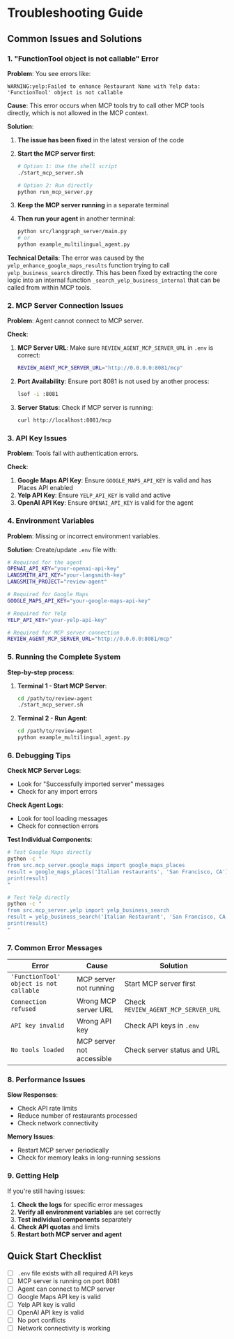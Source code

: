 # Troubleshooting Guide

## Common Issues and Solutions

### 1. "FunctionTool object is not callable" Error

**Problem**: You see errors like:
```
WARNING:yelp:Failed to enhance Restaurant Name with Yelp data: 'FunctionTool' object is not callable
```

**Cause**: This error occurs when MCP tools try to call other MCP tools directly, which is not allowed in the MCP context.

**Solution**: 
1. **The issue has been fixed** in the latest version of the code
2. **Start the MCP server first**:
   ```bash
   # Option 1: Use the shell script
   ./start_mcp_server.sh
   
   # Option 2: Run directly
   python run_mcp_server.py
   ```

3. **Keep the MCP server running** in a separate terminal

4. **Then run your agent** in another terminal:
   ```bash
   python src/langgraph_server/main.py
   # or
   python example_multilingual_agent.py
   ```

**Technical Details**: The error was caused by the `yelp_enhance_google_maps_results` function trying to call `yelp_business_search` directly. This has been fixed by extracting the core logic into an internal function `_search_yelp_business_internal` that can be called from within MCP tools.

### 2. MCP Server Connection Issues

**Problem**: Agent cannot connect to MCP server.

**Check**:
1. **MCP Server URL**: Make sure `REVIEW_AGENT_MCP_SERVER_URL` in `.env` is correct:
   ```bash
   REVIEW_AGENT_MCP_SERVER_URL="http://0.0.0.0:8081/mcp"
   ```

2. **Port Availability**: Ensure port 8081 is not used by another process:
   ```bash
   lsof -i :8081
   ```

3. **Server Status**: Check if MCP server is running:
   ```bash
   curl http://localhost:8081/mcp
   ```

### 3. API Key Issues

**Problem**: Tools fail with authentication errors.

**Check**:
1. **Google Maps API Key**: Ensure `GOOGLE_MAPS_API_KEY` is valid and has Places API enabled
2. **Yelp API Key**: Ensure `YELP_API_KEY` is valid and active
3. **OpenAI API Key**: Ensure `OPENAI_API_KEY` is valid for the agent

### 4. Environment Variables

**Problem**: Missing or incorrect environment variables.

**Solution**: Create/update `.env` file with:
```bash
# Required for the agent
OPENAI_API_KEY="your-openai-api-key"
LANGSMITH_API_KEY="your-langsmith-key"
LANGSMITH_PROJECT="review-agent"

# Required for Google Maps
GOOGLE_MAPS_API_KEY="your-google-maps-api-key"

# Required for Yelp
YELP_API_KEY="your-yelp-api-key"

# Required for MCP server connection
REVIEW_AGENT_MCP_SERVER_URL="http://0.0.0.0:8081/mcp"
```

### 5. Running the Complete System

**Step-by-step process**:

1. **Terminal 1 - Start MCP Server**:
   ```bash
   cd /path/to/review-agent
   ./start_mcp_server.sh
   ```

2. **Terminal 2 - Run Agent**:
   ```bash
   cd /path/to/review-agent
   python example_multilingual_agent.py
   ```

### 6. Debugging Tips

**Check MCP Server Logs**:
- Look for "Successfully imported server" messages
- Check for any import errors

**Check Agent Logs**:
- Look for tool loading messages
- Check for connection errors

**Test Individual Components**:
```bash
# Test Google Maps directly
python -c "
from src.mcp_server.google_maps import google_maps_places
result = google_maps_places('Italian restaurants', 'San Francisco, CA')
print(result)
"

# Test Yelp directly
python -c "
from src.mcp_server.yelp import yelp_business_search
result = yelp_business_search('Italian Restaurant', 'San Francisco, CA')
print(result)
"
```

### 7. Common Error Messages

| Error | Cause | Solution |
|-------|-------|----------|
| `'FunctionTool' object is not callable` | MCP server not running | Start MCP server first |
| `Connection refused` | Wrong MCP server URL | Check `REVIEW_AGENT_MCP_SERVER_URL` |
| `API key invalid` | Wrong API key | Check API keys in `.env` |
| `No tools loaded` | MCP server not accessible | Check server status and URL |

### 8. Performance Issues

**Slow Responses**:
- Check API rate limits
- Reduce number of restaurants processed
- Check network connectivity

**Memory Issues**:
- Restart MCP server periodically
- Check for memory leaks in long-running sessions

### 9. Getting Help

If you're still having issues:

1. **Check the logs** for specific error messages
2. **Verify all environment variables** are set correctly
3. **Test individual components** separately
4. **Check API quotas** and limits
5. **Restart both MCP server and agent**

## Quick Start Checklist

- [ ] `.env` file exists with all required API keys
- [ ] MCP server is running on port 8081
- [ ] Agent can connect to MCP server
- [ ] Google Maps API key is valid
- [ ] Yelp API key is valid
- [ ] OpenAI API key is valid
- [ ] No port conflicts
- [ ] Network connectivity is working
